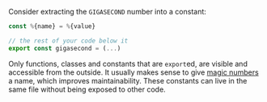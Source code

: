 Consider extracting the `GIGASECOND` number into a constant:

```javascript
const %{name} = %{value}

// the rest of your code below it
export const gigasecond = (...)
```

Only functions, classes and constants that are `export`ed, are visible and
accessible from the outside. It usually makes sense to give [magic numbers](https://en.wikipedia.org/wiki/Magic_number_%28programming%29)
a name, which improves maintainability. These constants can live in the same
file without being exposed to other code.
